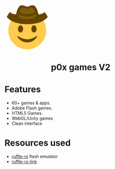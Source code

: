 <a href="https://p0xgames.online">
<img style="border-radius:50%" height="150px" src="img/logo.png"></a>
</kbd>
</p>

<h1 align="center">p0x games V2</h1>




# Features
- 60+ games & apps.
- Adobe Flash games.
- HTML5 Games.
- WebGL/Unity games
- Clean interface

# Resources used


- [ruffle-rs](https://github.com/lbannana/lbannana.github.io) flash emulator
- [ruffle-rs-link](https://ruffle.rs)
